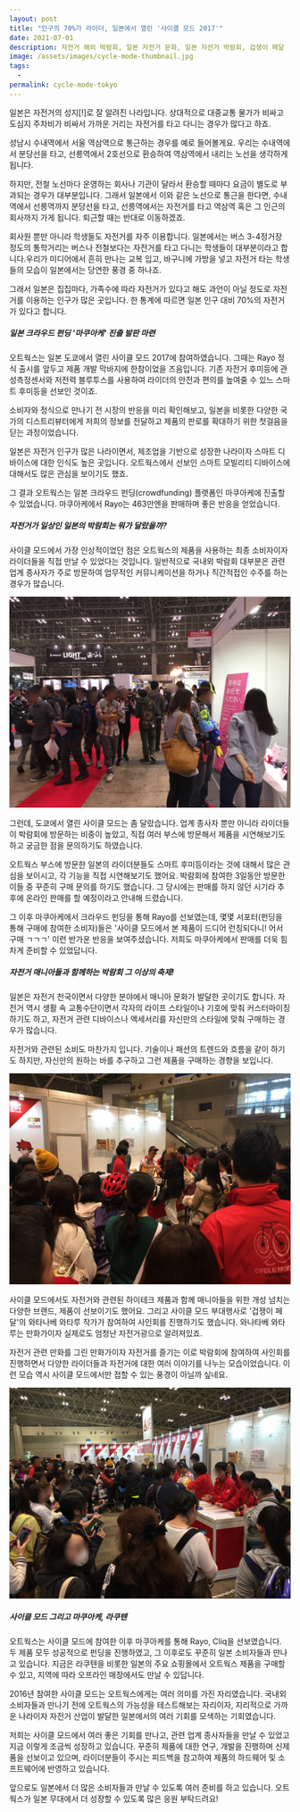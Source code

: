 ```yaml
---
layout: post
title: "인구의 70%가 라이더, 일본에서 열린 '사이클 모드 2017'"
date: 2021-07-01
description: 자전거 해외 박람회, 일본 자전거 문화, 일본 자전거 박람회, 겁쟁이 페달
image: /assets/images/cycle-mode-thumbnail.jpg
tags: 
  - 
permalink: cycle-mode-tokyo
---
```


일본은 자전거의 성지[!]로 잘 알려진 나라입니다. 상대적으로 대중교통 물가가 비싸고 도심지 주차비가 비싸서  가까운 거리는 자전거를 타고 다니는 경우가 많다고 하죠.

성남시 수내역에서 서울 역삼역으로 통근하는 경우를 예로 들어볼게요. 우리는 수내역에서 분당선을 타고, 선릉역에서 2호선으로 환승하여 역삼역에서 내리는 노선을 생각하게 됩니다.

하지만, 전철 노선마다 운영하는 회사나 기관이 달라서 환승할 때마다 요금이 별도로 부과되는 경우가 대부분입니다. 그래서 일본에서 이와 같은 노선으로 통근을 한다면, 수내역에서 선릉역까지 분당선을 타고, 선릉역에서는 자전거를 타고 역삼역 혹은 그 인근의 회사까지 가게 됩니다. 퇴근할 때는 반대로 이동하겠죠.

회사원 뿐만 아니라 학생들도 자전거를 자주 이용합니다. 일본에서는 버스 3-4정거장 정도의 통학거리는 버스나 전철보다는 자전거를 타고 다니는 학생들이 대부분이라고 합니다.우리가 미디어에서 흔히 만나는 교복 입고, 바구니에 가방을 넣고 자전거 타는 학생들의 모습이 일본에서는 당연한 풍경 중 하나죠.

그래서 일본은 집집마다, 가족수에 따라 자전거가 있다고 해도 과언이 아닐 정도로 자전거를 이용하는 인구가 많은 곳입니다. 한 통계에 따르면 일본 인구 대비 70%의 자전거가 있다고 합니다.


##### 일본 크라우드 펀딩 '마쿠아케' 진출 발판 마련
오트웍스는 일본 도쿄에서 열린 사이클 모드 2017에 참여하였습니다. 그때는 Rayo 정식 출시를 앞두고 제품 개발 막바지에 한참이었을 즈음입니다. 기존 자전거 후미등에 관성측정센서와 저전력 블루투스를 사용하여 라이더의 안전과 편의를 높여줄 수 있느 스마트 후미등을 선보인 것이죠.

소비자와 정식으로 만나기 전 시장의 반응을 미리 확인해보고, 일본을 비롯한 다양한 국가의 디스트리뷰터에게  저희의 정보를 전달하고 제품의 판로를 확대하기 위한 첫걸음을 딛는 과정이었습니다.

일본은 자전거 인구가 많은 나라이면서, 제조업을 기반으로 성장한 나라이자 스마트 디바이스에 대한 인식도 높은 곳입니다. 오트웍스에서 선보인 스마트 모빌리티 디바이스에 대해서도 많은 관심을 보이기도 했죠.

그 결과 오트웍스는 일본 크라우드 펀딩(crowdfunding) 플랫폼인 마쿠아케에 진출할 수 있었습니다. 마쿠아케에서 Rayo는 463만엔을 판매하며 좋은 반응을 얻었습니다.


##### 자전거가 일상인 일본의 박람회는 뭐가 달랐을까?
사이클 모드에서 가장 인상적이었던 점은 오트웍스의 제품을 사용하는 최종 소비자이자 라이더들을 직접 만날 수 있었다는 것입니다. 일반적으로 국내외 박람회 대부분은 관련 업계 종사자가 주로 방문하여 업무적인 커뮤니케이션을 하거나 직간적접인 수주를 하는 경우가 많습니다.

![사이클 모드 2017 박람회 현장](/assets/images/cycle_mode_tokyo_01.jpg)

그런데, 도쿄에서 열린 사이클 모드는 좀 달랐습니다. 업계 종사자 뿐만 아니라 라이더들이 박람회에 방문하는 비중이 높았고, 직접 여러 부스에 방문해서 제품을 시연해보기도 하고 궁금한 점을 문의하기도 하였습니다.

오트웍스 부스에 방문한 일본의 라이더분들도 스마트 후미등이라는 것에 대해서 많은 관심을 보이시고, 각 기능을 직접 시연해보기도 했어요. 박람회에 참여한 3일동안 방문한 이들 중 꾸준히 구매 문의를 하기도 했습니다. 그 당시에는 판매를 하지 않던 시기라 추후에 온라인 판매를 할 예정이라고 안내해 드렸습니다.

그 이후 마쿠아케에서 크라우드 펀딩을 통해 Rayo를 선보였는데, 몇몇 서포터(펀딩을 통해 구매에 참여한 소비자)들은 '사이클 모드에서 본 제품이 드디어 런칭되다니! 어서 구매 ㄱㄱㄱ' 이런 반가운 반응을 보여주셨습니다. 저희도 마쿠아케에서 판매를 더욱 힘차게 준비할 수 있었답니다.


##### 자전거 매니아들과 함께하는 박람회 그 이상의 축제!
일본은 자전거 천국이면서 다양한 분야에서 매니아 문화가 발달한 곳이기도 합니다. 자전거 역시 생활 속 교통수단이면서 각자의 라이프 스타일이나 기호에 맞춰 커스터마이징 하기도 하고, 자전거 관련 디바이스나 액세서리를 자신만의 스타일에 맞춰 구매하는 경우가 많습니다.

자전거와 관련된 소비도 마찬가지 입니다. 기술이나 패션의 트렌드와 흐름을 같이 하기도 하지만, 자신만의 원하는 바를 추구하고 그런 제품을 구매하는 경향을 보입니다.

![사이클 모드 2017 박람회에서 진행된 와타나베 와타루 팬사인회 현장](/assets/images/cycle_mode_tokyo_02.jpg)

사이클 모드에서도 자전거와 관련된 하이테크 제품과 함께 매니아들을 위한 개성 넘치는 다양한 브랜드, 제품이 선보이기도 했어요. 그리고 사이클 모드 부대행사로 '겁쟁이 페달'의 와타나베 와타루 작가가 참여하여 사인회를 진행하기도 했습니다. 와나타베 와타루는 만화가이자 실제로도 엄청난 자전거광으로 알려져있죠.

자전거 관련 만화를 그린 만화가이자 자전거를 즐기는 이로 박람회에 참여하여 사인회를 진행하면서 다양한 라이더들과 자전거에 대한 여러 이야기를 나누는 모습이었습니다. 이런 모습 역시 사이클 모드에서만 접할 수 있는 풍경이 아닐까 싶네요.

![사이클 모드 2017 박람회에서 진행된 와타나베 와타루 팬사인회 현장](/assets/images/cycle_mode_tokyo_03.jpg)


##### 사이클 모드 그리고 마쿠아케, 라쿠텐
오트웍스는 사이클 모드에 참여한 이후 마쿠아케를 통해  Rayo, Cliq을 선보였습니다. 두 제품 모두 성공적으로 펀딩을 진행하였고, 그 이후로도 꾸준히 일본 소비자들과 만나고 있습니다. 지금은 라쿠텐을 비롯한 일본의 주요 쇼핑몰에서 오트웍스 제품을 구매할 수 있고, 지역에 따라 오프라인 매장에서도 만날 수 있답니다.

2016년 참여한 사이클 모드는 오트웍스에게는 여러 의미를 가진 자리였습니다. 국내외 소비자들과 만나기 전에 오트웍스의 가능성을 테스트해보는 자리이자, 지리적으로 가까운 나라이자 자전거 산업이 발달한 일본에서의 여러 기회를 모색하는 기회였습니다.

저희는 사이클 모드에서 여러 좋은 기회를 만나고, 관련 업계 종사자들을 만날 수 있었고 지금 이렇게 조금씩 성장하고 있습니다. 꾸준히 제품에 대한 연구, 개발을 진행하며 신제품을 선보이고 있으며, 라이더분들이 주시는 피드백을 참고하여 제품의 하드웨어 및 소프트웨어에 반영하고 있습니다.

앞으로도 일본에서 더 많은 소비자들과 만날 수 있도록 여러 준비를 하고 있습니다. 오트웍스가 일본 무대에서 더 성장할 수 있도록 많은 응원 부탁드려요!

